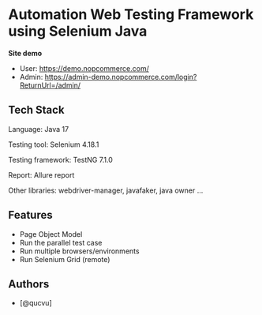 # Automation Web Testing Framework using Selenium Java
**Site demo**
  * User: https://demo.nopcommerce.com/
  * Admin: https://admin-demo.nopcommerce.com/login?ReturnUrl=/admin/
  
## Tech Stack
Language: Java 17

Testing tool: Selenium 4.18.1

Testing framework: TestNG 7.1.0

Report: Allure report

Other libraries: webdriver-manager, javafaker, java owner ...

## Features
- Page Object Model
- Run the parallel test case
- Run multiple browsers/environments
- Run Selenium Grid (remote)
  
## Authors
- [@qucvu]

